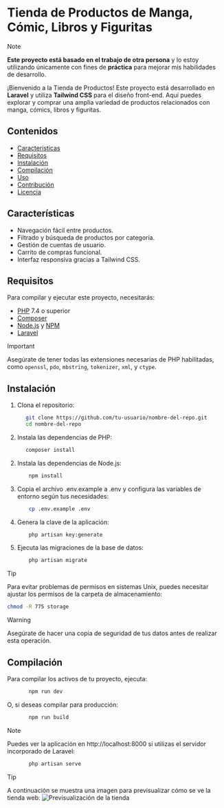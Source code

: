 # Tienda de Productos de Manga, Cómic, Libros y Figuritas

>[!NOTE]
> **Este proyecto está basado en el trabajo de otra persona** y lo estoy utilizando únicamente con fines de **práctica** para mejorar mis habilidades de desarrollo.

¡Bienvenido a la Tienda de Productos! Este proyecto está desarrollado en **Laravel** y utiliza **Tailwind CSS** para el diseño front-end. Aquí puedes explorar y comprar una amplia variedad de productos relacionados con manga, cómics, libros y figuritas.


## Contenidos

- [Características](#características)
- [Requisitos](#requisitos)
- [Instalación](#instalación)
- [Compilación](#compilación)
- [Uso](#uso)
- [Contribución](#contribución)
- [Licencia](#licencia)

## Características

- Navegación fácil entre productos.
- Filtrado y búsqueda de productos por categoría.
- Gestión de cuentas de usuario.
- Carrito de compras funcional.
- Interfaz responsiva gracias a Tailwind CSS.

## Requisitos

Para compilar y ejecutar este proyecto, necesitarás:

- [PHP](https://www.php.net/) 7.4 o superior
- [Composer](https://getcomposer.org/)
- [Node.js](https://nodejs.org/) y [NPM](https://www.npmjs.com/)
- [Laravel](https://laravel.com/docs)

>[!IMPORTANT]
> Asegúrate de tener todas las extensiones necesarias de PHP habilitadas, como `openssl`, `pdo`, `mbstring`, `tokenizer`, `xml`, y `ctype`.

## Instalación
1. Clona el repositorio:
 ```sh
       git clone https://github.com/tu-usuario/nombre-del-repo.git
       cd nombre-del-repo
```
2. Instala las dependencias de PHP:
 ```sh
       composer install
```
2. Instala las dependencias de Node.js:
```sh
       npm install
```
3. Copia el archivo .env.example a .env y configura las variables de entorno según tus necesidades:
```sh
       cp .env.example .env
```
4. Genera la clave de la aplicación:
```sh
       php artisan key:generate
```
5. Ejecuta las migraciones de la base de datos:
```sh
       php artisan migrate
```
       
       
>[!TIP]
> Para evitar problemas de permisos en sistemas Unix, puedes necesitar ajustar los permisos de la carpeta de almacenamiento:
>```sh
>chmod -R 775 storage
>```

      


      
>[!WARNING]
>Asegúrate de hacer una copia de seguridad de tus datos antes de realizar esta operación.



## Compilación
Para compilar los activos de tu proyecto, ejecuta:
```sh
       npm run dev
```
O, si deseas compilar para producción:
```sh
       npm run build
```

       
>[!NOTE]
>Puedes ver la aplicación en http://localhost:8000 si utilizas el servidor incorporado de Laravel:
```sh
       php artisan serve
```

>[!TIP]
>A continuación se muestra una imagen para previsualizar cómo se ve la tienda web:
>![Previsualización de la tienda](https://github.com/WindyD2021/ejercitacion2/blob/main/Screenshot%202024-10-14%20at%2010-14-06%20Tienda%20Panini%20Argentina.png)

